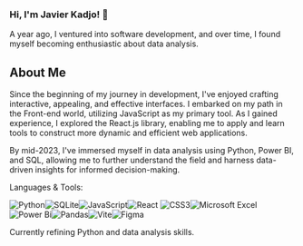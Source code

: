 ### Hi, I'm Javier Kadjo! 👋

A year ago, I ventured into software development, and over time, I found myself becoming enthusiastic about data analysis.

## About Me

Since the beginning of my journey in development, I've enjoyed crafting interactive, appealing, and effective interfaces. I embarked on my path in the Front-end world, utilizing JavaScript as my primary tool. As I gained experience, I explored the React.js library, enabling me to apply and learn tools to construct more dynamic and efficient web applications.

By mid-2023, I've immersed myself in data analysis using Python, Power BI, and SQL, allowing me to further understand the field and harness data-driven insights for informed decision-making.

Languages & Tools:

![Python](https://img.shields.io/badge/python-3670A0?style=for-the-badge&logo=python&logoColor=ffdd54)![SQLite](https://img.shields.io/badge/sqlite-%2307405e.svg?style=for-the-badge&logo=sqlite&logoColor=white)![JavaScript](https://img.shields.io/badge/javascript-%23323330.svg?style=for-the-badge&logo=javascript&logoColor=%23F7DF1E)![React](https://img.shields.io/badge/react-%2320232a.svg?style=for-the-badge&logo=react&logoColor=%2361DAFB)
![CSS3](https://img.shields.io/badge/css3-%231572B6.svg?style=for-the-badge&logo=css3&logoColor=white)![Microsoft Excel](https://img.shields.io/badge/Microsoft_Excel-217346?style=for-the-badge&logo=microsoft-excel&logoColor=white)![Power Bi](https://img.shields.io/badge/power_bi-F2C811?style=for-the-badge&logo=powerbi&logoColor=black)![Pandas](https://img.shields.io/badge/pandas-%23150458.svg?style=for-the-badge&logo=pandas&logoColor=white)![Vite](https://img.shields.io/badge/vite-%23646CFF.svg?style=for-the-badge&logo=vite&logoColor=white)![Figma](https://img.shields.io/badge/figma-%23F24E1E.svg?style=for-the-badge&logo=figma&logoColor=white)

Currently refining Python and data analysis skills.
